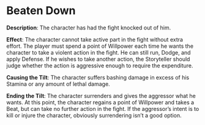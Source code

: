 # Beaten Down

**Description**: The character has had the fight knocked
out of him.

**Effect**: The character cannot take active part in the
fight without extra effort. The player must spend a point of
Willpower each time he wants the character to take a violent action in the fight. He can still run, Dodge, and apply
Defense. If he wishes to take another action, the Storyteller
should judge whether the action is aggressive enough to
require the expenditure.

**Causing the Tilt**: The character suffers bashing damage
in excess of his Stamina or any amount of lethal damage.

**Ending the Tilt**: The character surrenders and gives the
aggressor what he wants. At this point, the character regains a
point of Willpower and takes a Beat, but can take no further
action in the fight. If the aggressor’s intent is to kill or injure
the character, obviously surrendering isn’t a good option.